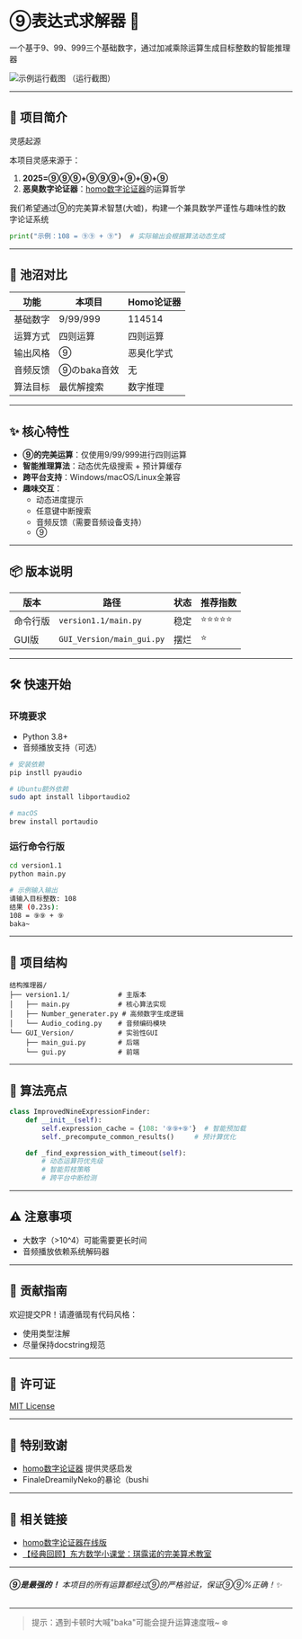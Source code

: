 # ⑨表达式求解器 🧊

一个基于9、99、999三个基础数字，通过加减乘除运算生成目标整数的智能推理器

![示例运行截图](https://via.placeholder.com/800x400.png?text=CLI+Version+Example) 
（运行截图）

---

## 📖 项目简介

灵感起源

本项目灵感来源于：

1. **2025=⑨⑨⑨+⑨⑨⑨+⑨+⑨+⑨**
2. **恶臭数字论证器**：[homo数字论证器](https://lab.magiconch.com/homo/)的运算哲学

我们希望通过⑨的完美算术智慧(大嘘)，构建一个兼具数学严谨性与趣味性的数字论证系统

```python
print("示例：108 = ⑨⑨ + ⑨")  # 实际输出会根据算法动态生成
```

---

## 🧩 池沼对比

| 功能   | 本项目      | Homo论证器 |
| ---- | -------- | ------- |
| 基础数字 | 9/99/999 | 114514  |
| 运算方式 | 四则运算     | 四则运算    |
| 输出风格 | ⑨        | 恶臭化学式   |
| 音频反馈 | ⑨のbaka音效 | 无       |
| 算法目标 | 最优解搜索    | 数字推理    |

---

## ✨ 核心特性

- **⑨的完美运算**：仅使用9/99/999进行四则运算
- **智能推理算法**：动态优先级搜索 + 预计算缓存
- **跨平台支持**：Windows/macOS/Linux全兼容
- **趣味交互**：
  - 动态进度提示
  - 任意键中断搜索
  - 音频反馈（需要音频设备支持）
  - ⑨

---

## 📦 版本说明

| 版本   | 路径                        | 状态  | 推荐指数  |
| ---- | ------------------------- | --- | ----- |
| 命令行版 | `version1.1/main.py`      | 稳定  | ⭐⭐⭐⭐⭐ |
| GUI版 | `GUI_Version/main_gui.py` | 摆烂  | ⭐     |

---

## 🛠️ 快速开始

### 环境要求

- Python 3.8+
- 音频播放支持（可选）

```bash
# 安装依赖
pip instll pyaudio

# Ubuntu额外依赖
sudo apt install libportaudio2

# macOS
brew install portaudio
```

### 运行命令行版

```bash
cd version1.1
python main.py

# 示例输入输出
请输入目标整数: 108
结果 (0.23s):
108 = ⑨⑨ + ⑨
baka~
```

---

## 📂 项目结构

```
结构推理器/
├── version1.1/            # 主版本
│   ├── main.py            # 核心算法实现
│   ├── Number_generater.py # 高频数字生成逻辑
│   └── Audio_coding.py    # 音频编码模块
└── GUI_Version/           # 实验性GUI
    ├── main_gui.py        # 后端
    └── gui.py             # 前端                  
```

---

## 🧠 算法亮点

```python
class ImprovedNineExpressionFinder:
    def __init__(self):
        self.expression_cache = {108: '⑨⑨+⑨'}  # 智能预加载
        self._precompute_common_results()     # 预计算优化

    def _find_expression_with_timeout(self):
        # 动态运算符优先级
        # 智能剪枝策略
        # 跨平台中断检测 
```

---

## ⚠️ 注意事项

- 大数字（>10^4）可能需要更长时间
- 音频播放依赖系统解码器

---

## 🤝 贡献指南

欢迎提交PR！请遵循现有代码风格：

- 使用类型注解
- 尽量保持docstring规范

---

## 📜 许可证

[MIT License](LICENSE) 

---

## 🌟 特别致谢

- [homo数字论证器](https://github.com/itorr/homo) 提供灵感启发
- FinaleDreamilyNeko的暴论（bushi

---

## **🔗 相关链接**

- [homo数字论证器在线版](https://lab.magiconch.com/homo/)
- [【经典回顾】东方数学小课堂：琪露诺的完美算术教室](https://www.bilibili.com/video/BV1rs41197Xn)

---

###### **⑨是最强的！** 本项目的所有运算都经过⑨的严格验证，保证⑨⑨%正确！✨

---

> 提示：遇到卡顿时大喊"baka"可能会提升运算速度哦~ ❄️
